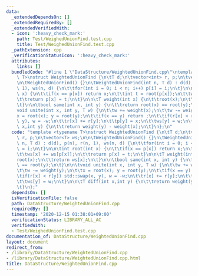 ```yaml
---
data:
  _extendedDependsOn: []
  _extendedRequiredBy: []
  _extendedVerifiedWith:
  - icon: ':heavy_check_mark:'
    path: Test/WeighedUnionFind.test.cpp
    title: Test/WeighedUnionFind.test.cpp
  _pathExtension: cpp
  _verificationStatusIcon: ':heavy_check_mark:'
  attributes:
    links: []
  bundledCode: "#line 1 \"DataStructure/WeightedUnionFind.cpp\"\ntemplate <typename\
    \ T>\nstruct WeightedUnionFind {\n\tT d;\n\tvector<int> r, p;\n\tvector<T> ws;\n\
    \n\tWeightedUnionFind() {}\n\tWeightedUnionFind(int n, T d) : d(d), p(n), r(n,\
    \ 1), ws(n, d) {\n\t\tfor(int i = 0; i < n; i++) p[i] = i;\n\t}\n\n\tint root(int\
    \ x) {\n\t\tif(x == p[x]) return x;\n\t\tint t = root(p[x]);\n\t\tws[x] += ws[p[x]];\n\
    \t\treturn p[x] = t;\n\t}\n\n\tT weight(int x) {\n\t\troot(x);\n\t\treturn ws[x];\n\
    \t}\n\n\tbool same(int x, int y) {\n\t\treturn root(x) == root(y);\n\t}\n\n\t\
    void unite(int x, int y, T w) {\n\t\tw += weight(x);\n\t\tw -= weight(y);\n\t\t\
    x = root(x); y = root(y);\n\t\tif(x == y) return ;\n\t\tif(r[x] < r[y]) std::swap(x,\
    \ y), w = -w;\n\t\tr[x] += r[y];\n\t\tp[y] = x;\n\t\tws[y] = w;\n\t}\n\n\tT diff(int\
    \ x,int y) {\n\t\treturn weight(y) - weight(x);\n\t}\n};\n"
  code: "template <typename T>\nstruct WeightedUnionFind {\n\tT d;\n\tvector<int>\
    \ r, p;\n\tvector<T> ws;\n\n\tWeightedUnionFind() {}\n\tWeightedUnionFind(int\
    \ n, T d) : d(d), p(n), r(n, 1), ws(n, d) {\n\t\tfor(int i = 0; i < n; i++) p[i]\
    \ = i;\n\t}\n\n\tint root(int x) {\n\t\tif(x == p[x]) return x;\n\t\tint t = root(p[x]);\n\
    \t\tws[x] += ws[p[x]];\n\t\treturn p[x] = t;\n\t}\n\n\tT weight(int x) {\n\t\t\
    root(x);\n\t\treturn ws[x];\n\t}\n\n\tbool same(int x, int y) {\n\t\treturn root(x)\
    \ == root(y);\n\t}\n\n\tvoid unite(int x, int y, T w) {\n\t\tw += weight(x);\n\
    \t\tw -= weight(y);\n\t\tx = root(x); y = root(y);\n\t\tif(x == y) return ;\n\t\
    \tif(r[x] < r[y]) std::swap(x, y), w = -w;\n\t\tr[x] += r[y];\n\t\tp[y] = x;\n\
    \t\tws[y] = w;\n\t}\n\n\tT diff(int x,int y) {\n\t\treturn weight(y) - weight(x);\n\
    \t}\n};"
  dependsOn: []
  isVerificationFile: false
  path: DataStructure/WeightedUnionFind.cpp
  requiredBy: []
  timestamp: '2020-12-15 01:38:01+09:00'
  verificationStatus: LIBRARY_ALL_AC
  verifiedWith:
  - Test/WeighedUnionFind.test.cpp
documentation_of: DataStructure/WeightedUnionFind.cpp
layout: document
redirect_from:
- /library/DataStructure/WeightedUnionFind.cpp
- /library/DataStructure/WeightedUnionFind.cpp.html
title: DataStructure/WeightedUnionFind.cpp
---
```

